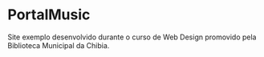 # PortalMusic
 Site exemplo desenvolvido durante o curso de Web Design promovido pela Biblioteca Municipal da Chibia.
